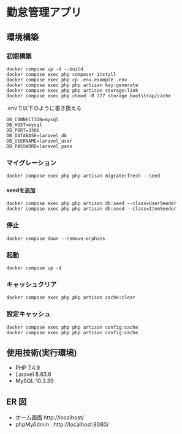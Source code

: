# 勤怠管理アプリ

## 環境構築

### 初期構築
```
docker compose up -d --build
docker compose exec php composer install
docker compose exec php cp .env.example .env
docker compose exec php php artisan key:generate
docker compose exec php php artisan storage:link
docker compose exec php chmod -R 777 storage bootstrap/cache
```

.envで以下のように書き換える
```
DB_CONNECTION=mysql
DB_HOST=mysql
DB_PORT=3306
DB_DATABASE=laravel_db
DB_USERNAME=laravel_user
DB_PASSWORD=laravel_pass
```

### マイグレーション
```
docker compose exec php php artisan migrate:fresh --seed
```

#### seedを追加
```
docker compose exec php php artisan db:seed --class=UserSeeder
docker compose exec php php artisan db:seed --class=ItemSeeder
```

### 停止
```
docker compose down --remove-orphans
```

### 起動
```
docker compose up -d
```

### キャッシュクリア
```
docker compose exec php php artisan cache:clear
```

### 設定キャッシュ
```
docker compose exec php php artisan config:cache 
docker compose exec php php artisan config:cache
```

## 使用技術(実行環境)
- PHP 7.4.9
- Laravel 8.83.8
- MySQL 10.3.39

## ER 図



- ホーム画面 http://localhost/
- phpMyAdmin : http://localhost:8080/
